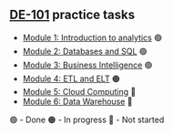 ## [DE-101](https://github.com/Data-Learn/data-engineering) practice tasks
- [Module 1: Introduction to analytics](./Module1) :green_circle:
- [Module 2: Databases and SQL](./Module2) :green_circle:
- [Module 3: Business Intelligence](./Module3) :green_circle:
- [Module 4: ETL and ELT](./Module4) :orange_circle:
- [Module 5: Cloud Computing](./Module5) :red_circle:
- [Module 6: Data Warehouse](./Module6) :red_circle:

:green_circle: - Done
:orange_circle: - In progress
:red_circle: - Not started  
